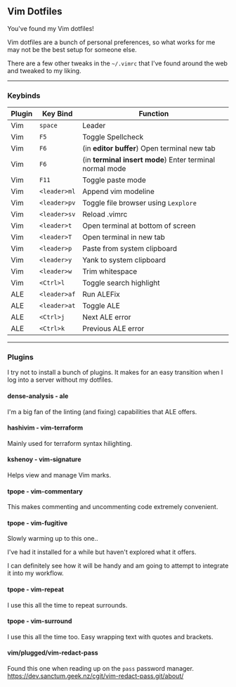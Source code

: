 ## Vim Dotfiles

You've found my Vim dotfiles!

Vim dotfiles are a bunch of personal preferences, so what works for me may not
be the best setup for someone else.

There are a few other tweaks in the `~/.vimrc` that I've found around the web
and tweaked to my liking.

----

### Keybinds

|Plugin  | Key Bind     | Function      |
|--------| -------------|---------------|
|Vim     | `space`      | Leader        |
|Vim     | `F5`         | Toggle Spellcheck |
|Vim     | `F6`         | (in **editor buffer**) Open terminal new tab |
|Vim     | `F6`         | (in **terminal insert mode**) Enter terminal normal mode |
|Vim     | `F11`        | Toggle paste mode |
|Vim     | `<leader>ml` | Append vim modeline |
|Vim     | `<leader>pv` | Toggle file browser using `Lexplore` |
|Vim     | `<leader>sv` | Reload .vimrc |
|Vim     | `<leader>t`  | Open terminal at bottom of screen |
|Vim     | `<leader>T`  | Open terminal in new tab |
|Vim     | `<leader>p`  | Paste from system clipboard |
|Vim     | `<leader>y`  | Yank to system clipboard |
|Vim     | `<leader>w`  | Trim whitespace |
|Vim     | `<Ctrl>l`    | Toggle search highlight |
|ALE     | `<leader>af` | Run ALEFix |
|ALE     | `<leader>at` | Toggle ALE |
|ALE     | `<Ctrl>j`    | Next ALE error |
|ALE     | `<Ctrl>k`    | Previous ALE error |

----

### Plugins
I try not to install a bunch of plugins. It makes for an easy transition when I
log into a server without my dotfiles.


#### dense-analysis - ale
I'm a big fan of the linting (and fixing) capabilities that ALE offers.


#### hashivim - vim-terraform
Mainly used for terraform syntax hilighting.


#### kshenoy - vim-signature
Helps view and manage Vim marks.


#### tpope - vim-commentary
This makes commenting and uncommenting code extremely convenient.


#### tpope - vim-fugitive
Slowly warming up to this one..

I've had it installed for a while but haven't explored what it offers.

I can definitely see how it will be handy and am going to attempt to integrate
it into my workflow.


#### tpope - vim-repeat
I use this all the time to repeat surrounds.


#### tpope - vim-surround
I use this all the time too. Easy wrapping text with quotes and brackets.


#### vim/plugged/vim-redact-pass
Found this one when reading up on the `pass` password manager.
https://dev.sanctum.geek.nz/cgit/vim-redact-pass.git/about/

